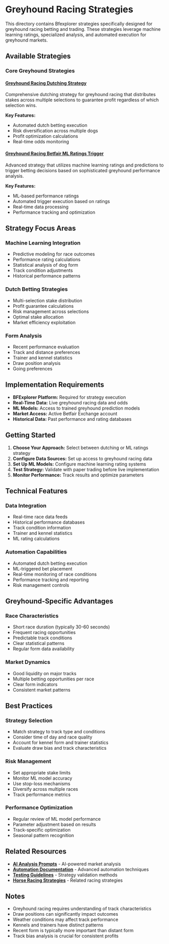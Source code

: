 # Greyhound Racing Strategies

This directory contains Bfexplorer strategies specifically designed for greyhound racing betting and trading. These strategies leverage machine learning ratings, specialized analysis, and automated execution for greyhound markets.

## Available Strategies

### Core Greyhound Strategies

#### [Greyhound Racing Dutching Strategy](Greyhound-Racing-Dutching-Strategy.md)
Comprehensive dutching strategy for greyhound racing that distributes stakes across multiple selections to guarantee profit regardless of which selection wins.

**Key Features:**
- Automated dutch betting execution
- Risk diversification across multiple dogs
- Profit optimization calculations
- Real-time odds monitoring

#### [Greyhound Racing Betfair ML Ratings Trigger](Greyhound-Racing-Betfair-ML-Ratings-Trigger.md)
Advanced strategy that utilizes machine learning ratings and predictions to trigger betting decisions based on sophisticated greyhound performance analysis.

**Key Features:**
- ML-based performance ratings
- Automated trigger execution based on ratings
- Real-time data processing
- Performance tracking and optimization

## Strategy Focus Areas

### Machine Learning Integration
- Predictive modeling for race outcomes
- Performance rating calculations
- Statistical analysis of dog form
- Track condition adjustments
- Historical performance patterns

### Dutch Betting Strategies
- Multi-selection stake distribution
- Profit guarantee calculations
- Risk management across selections
- Optimal stake allocation
- Market efficiency exploitation

### Form Analysis
- Recent performance evaluation
- Track and distance preferences
- Trainer and kennel statistics
- Draw position analysis
- Going preferences

## Implementation Requirements

- **BFExplorer Platform:** Required for strategy execution
- **Real-Time Data:** Live greyhound racing data and odds
- **ML Models:** Access to trained greyhound prediction models
- **Market Access:** Active Betfair Exchange account
- **Historical Data:** Past performance and rating databases

## Getting Started

1. **Choose Your Approach:** Select between dutching or ML ratings strategy
2. **Configure Data Sources:** Set up access to greyhound racing data
3. **Set Up ML Models:** Configure machine learning rating systems
4. **Test Strategy:** Validate with paper trading before live implementation
5. **Monitor Performance:** Track results and optimize parameters

## Technical Features

### Data Integration
- Real-time race data feeds
- Historical performance databases
- Track condition information
- Trainer and kennel statistics
- ML rating calculations

### Automation Capabilities
- Automated dutch betting execution
- ML-triggered bet placement
- Real-time monitoring of race conditions
- Performance tracking and reporting
- Risk management controls

## Greyhound-Specific Advantages

### Race Characteristics
- Short race duration (typically 30-60 seconds)
- Frequent racing opportunities
- Predictable track conditions
- Clear statistical patterns
- Regular form data availability

### Market Dynamics
- Good liquidity on major tracks
- Multiple betting opportunities per race
- Clear form indicators
- Consistent market patterns

## Best Practices

### Strategy Selection
- Match strategy to track type and conditions
- Consider time of day and race quality
- Account for kennel form and trainer statistics
- Evaluate draw bias and track characteristics

### Risk Management
- Set appropriate stake limits
- Monitor ML model accuracy
- Use stop-loss mechanisms
- Diversify across multiple races
- Track performance metrics

### Performance Optimization
- Regular review of ML model performance
- Parameter adjustment based on results
- Track-specific optimization
- Seasonal pattern recognition

## Related Resources

- **[AI Analysis Prompts](../../Prompts/README.md)** - AI-powered market analysis
- **[Automation Documentation](../../Automation/README.md)** - Advanced automation techniques
- **[Testing Guidelines](../../TestingStrategy.md)** - Strategy validation methods
- **[Horse Racing Strategies](../HorseRacing/README.md)** - Related racing strategies

## Notes

- Greyhound racing requires understanding of track characteristics
- Draw positions can significantly impact outcomes
- Weather conditions may affect track performance
- Kennels and trainers have distinct patterns
- Recent form is typically more important than distant form
- Track bias analysis is crucial for consistent profits
